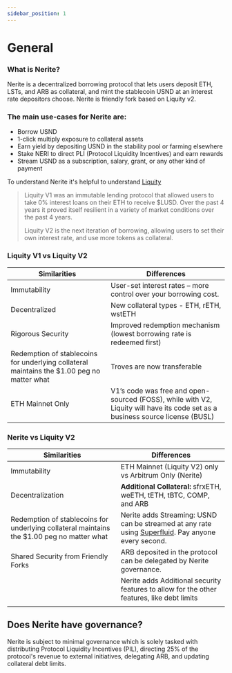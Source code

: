 ```yaml
---
sidebar_position: 1
---
```



# General

### What is Nerite?
Nerite is a decentralized borrowing protocol that lets users deposit ETH, LSTs, and ARB as collateral, and mint the stablecoin USND at an interest rate depositors choose. Nerite is friendly fork based on Liquity v2.

### The main use-cases for Nerite are:

- Borrow USND
- 1-click multiply exposure to collateral assets
- Earn yield by depositing USND in the stability pool or farming elsewhere
- Stake NERI to direct PLI (Protocol Liquidity Incentives) and earn rewards
- Stream USND as a subscription, salary, grant, or any other kind of payment

To understand Nerite it's helpful to understand [Liquity](https://www.liquity.org) 

> Liquity V1 was an immutable lending protocol that allowed users to take 0% interest loans on their ETH to receive $LUSD. Over the past 4 years it proved itself resilient in a variety of market conditions over the past 4 years. 
> 
> Liquity V2 is the next iteration of borrowing, allowing users to set their own interest rate, and use more tokens as collateral.


### Liquity V1 vs Liquity V2
| Similarities | Differences  |
|--|--|
|Immutability  |  User-set interest rates – more control over your borrowing cost. |
|Decentralized| New collateral types - ETH, rETH, wstETH|
|Rigorous Security|Improved redemption mechanism (lowest borrowing rate is redeemed first)|
|Redemption of stablecoins for underlying collateral maintains the $1.00 peg no matter what| Troves are now transferable|
|ETH Mainnet Only|V1’s code was free and open-sourced (FOSS), while with V2, Liquity will have its code set as a business source license (BUSL)|

### Nerite vs Liquity V2
| Similarities | Differences  |
|--|--|
| Immutability|ETH Mainnet (Liquity V2) only vs Arbitrum Only (Nerite) |
|Decentralization| **Additional Collateral:** sfrxETH, weETH, tETH, tBTC, COMP, and ARB|
|Redemption of stablecoins for underlying collateral maintains the $1.00 peg no matter what| Nerite adds Streaming: USND can be streamed at any rate using  [Superfluid](https://www.superfluid.finance/). Pay anyone every second.|
|Shared Security from Friendly Forks |ARB deposited in the protocol can be delegated by Nerite governance.|
||Nerite adds Additional security features to allow for the other features, like debt limits|
|||\

## Does Nerite have governance?
Nerite is subject to minimal governance which is solely tasked with distributing Protocol Liquidity Incentives (PIL), directing 25% of the protocol's revenue to external initiatives, delegating ARB, and updating collateral debt limits.
